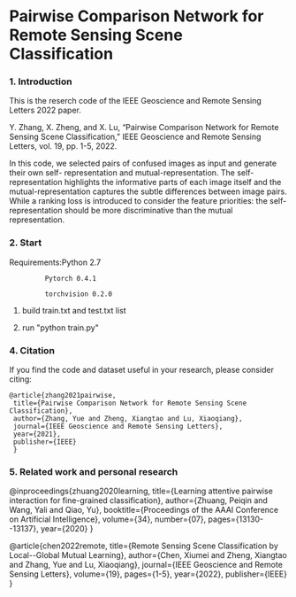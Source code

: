 # Pairwise Comparison Network for Remote Sensing Scene Classification

### 1. Introduction

This is the reserch code of the IEEE Geoscience and Remote Sensing Letters 2022 paper.

Y. Zhang, X. Zheng, and X. Lu, “Pairwise Comparison Network for Remote Sensing Scene Classification,” IEEE Geoscience and Remote Sensing Letters, vol. 19, pp. 1-5, 2022.

In this code, we selected pairs of confused images as input and generate their own self- representation and mutual-representation. The self-representation highlights the informative parts of each image itself and the mutual-representation captures the subtle differences between image pairs. While a ranking loss is introduced to consider the feature priorities: the self-representation should be more discriminative than the mutual representation.


### 2. Start

Requirements:Python 2.7
 
             Pytorch 0.4.1
 
             torchvision 0.2.0

1. build train.txt and test.txt list 

2. run "python train.py" 



### 4. Citation

If you find the code and dataset useful in your research, please consider citing:

    @article{zhang2021pairwise,
     title={Pairwise Comparison Network for Remote Sensing Scene Classification},
     author={Zhang, Yue and Zheng, Xiangtao and Lu, Xiaoqiang},
     journal={IEEE Geoscience and Remote Sensing Letters},
     year={2021},
     publisher={IEEE}
     }

### 5. Related work and personal research

  @inproceedings{zhuang2020learning,
  title={Learning attentive pairwise interaction for fine-grained classification},
  author={Zhuang, Peiqin and Wang, Yali and Qiao, Yu},
  booktitle={Proceedings of the AAAI Conference on Artificial Intelligence},
  volume={34},
  number={07},
  pages={13130--13137},
  year={2020}
  }
  
  @article{chen2022remote,
  title={Remote Sensing Scene Classification by Local--Global Mutual Learning},
  author={Chen, Xiumei and Zheng, Xiangtao and Zhang, Yue and Lu, Xiaoqiang},
  journal={IEEE Geoscience and Remote Sensing Letters},
  volume={19},
  pages={1-5},
  year={2022},
  publisher={IEEE}
  }




